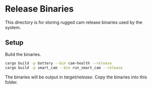 # Release Binaries

This directory is for storing rugged cam release binaries used by the system.

## Setup

Build the binaries.
```bash
cargo build -p battery --bin cam-health --release
cargo build -p smart_cam --bin run_smart_cam --release
```
The binaries will be output in *target/release*. Copy the binaries into this folder.